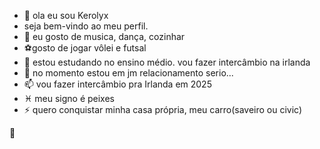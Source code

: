 - 👋 ola eu sou Kerolyx
- seja bem-vindo ao meu perfil.
- 🥰 eu gosto de musica, dança, cozinhar
- ⚽️gosto de jogar vôlei e futsal
- 🌱 estou estudando no ensino médio. vou fazer intercâmbio na irlanda 
- 💞️ no momento estou em jm relacionamento serio...
- 📫 vou fazer intercâmbio pra Irlanda em 2025
- ♓️ meu signo é peixes
- ⚡ quero conquistar minha casa própria, meu carro(saveiro ou civic)




<!---
Kerolyx/Kerolyx is a ✨ special ✨ repository because its `README.md` (this file) appears on your GitHub profile.
You can click the Preview link to take a look at your changes.
--->
🔆

